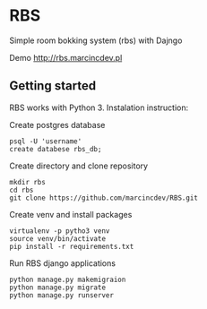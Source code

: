 # RBS

Simple room bokking system (rbs) with Dajngo

Demo http://rbs.marcincdev.pl

## Getting started

RBS works with Python 3. Instalation instruction:

Create postgres database
```
psql -U 'username'
create databese rbs_db;
```
Create directory and clone repository
```
mkdir rbs
cd rbs
git clone https://github.com/marcincdev/RBS.git
```
Create venv and install packages 
```
virtualenv -p pytho3 venv
source venv/bin/activate
pip install -r requirements.txt
```
Run RBS django applications
```
python manage.py makemigraion
python manage.py migrate
python manage.py runserver
```

